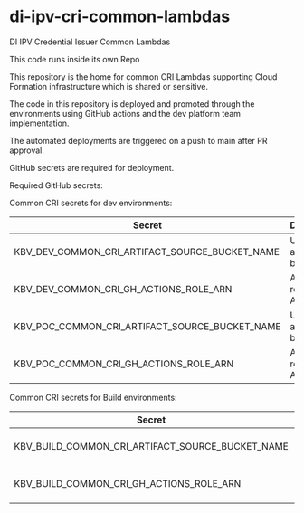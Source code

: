 # di-ipv-cri-common-lambdas
DI IPV Credential Issuer Common Lambdas

This code runs inside its own Repo

This repository is the home for common CRI Lambdas supporting Cloud Formation infrastructure which is shared or sensitive.

The code in this repository is deployed and promoted through the environments using GitHub actions and 
the dev platform team implementation.

The automated deployments are triggered on a push to main after PR approval.

GitHub secrets are required for deployment.

Required GitHub secrets:

Common CRI secrets for dev environments:

| Secret                                         | Description            |
|------------------------------------------------|------------------------|
| KBV_DEV_COMMON_CRI_ARTIFACT_SOURCE_BUCKET_NAME | Upload artifact bucket |
| KBV_DEV_COMMON_CRI_GH_ACTIONS_ROLE_ARN         | Assumed role IAM ARN   |
| KBV_POC_COMMON_CRI_ARTIFACT_SOURCE_BUCKET_NAME | Upload artifact bucket |
| KBV_POC_COMMON_CRI_GH_ACTIONS_ROLE_ARN         | Assumed role IAM ARN   |

Common CRI secrets for Build environments:

| Secret                                           | Description            |
|--------------------------------------------------|------------------------|
| KBV_BUILD_COMMON_CRI_ARTIFACT_SOURCE_BUCKET_NAME | Upload artifact bucket |
| KBV_BUILD_COMMON_CRI_GH_ACTIONS_ROLE_ARN         | Assumed role IAM ARN   |

